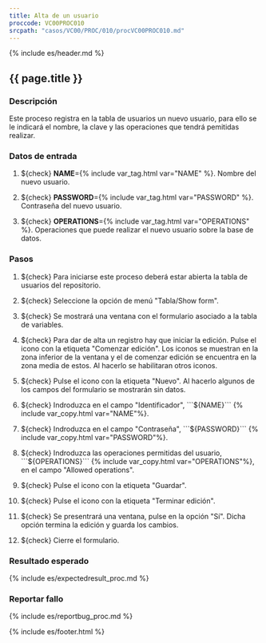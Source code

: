 ```yaml
---
title: Alta de un usuario
proccode: VC00PROC010
srcpath: "casos/VC00/PROC/010/procVC00PROC010.md"
---
```


{% include es/header.md %}

## {{ page.title }}

### Descripción

Este proceso registra en la tabla de usuarios un nuevo usuario, para ello se le indicará el nombre, la clave y las operaciones que tendrá pemitidas realizar.

### Datos de entrada

1. ${check} **NAME**={% include var_tag.html var="NAME" %}. Nombre del nuevo usuario.

2. ${check} **PASSWORD**={% include var_tag.html var="PASSWORD" %}. Contraseña del nuevo usuario.

3. ${check} **OPERATIONS**={% include var_tag.html var="OPERATIONS" %}. Operaciones que puede realizar el nuevo usuario sobre la base de datos.


### Pasos

1. ${check} Para iniciarse este proceso deberá estar abierta la tabla de usuarios del repositorio.

2. ${check} Seleccione la opción de menú "Tabla/Show form". 

3. ${check} Se mostrará una ventana con el formulario asociado a la tabla de variables.

4. ${check} Para dar de alta un registro hay que iniciar la edición. Pulse el icono con la
   etiqueta "Comenzar edición". Los iconos se muestran en la zona inferior de la ventana y el de comenzar edición se encuentra en la zona media de estos. Al hacerlo se habilitaran otros iconos.

6. ${check} Pulse el icono con la etiqueta "Nuevo". Al hacerlo algunos de los campos del formulario se mostrarán sin datos.

8. ${check} Indroduzca en el campo "Identificador", ```${NAME}``` {% include var_copy.html var="NAME"%}.

9. ${check} Indroduzca en el campo "Contraseña", ```${PASSWORD}``` {% include var_copy.html var="PASSWORD"%}.

10. ${check} Indroduzca las operaciones permitidas del usuario, ```${OPERATIONS}``` {% include var_copy.html var="OPERATIONS"%}, en el campo  "Allowed operations".

10. ${check} Pulse el icono con la etiqueta "Guardar".

11. ${check} Pulse el icono con la etiqueta "Terminar edición". 

12. ${check} Se presentrará una ventana, pulse en la opción "Sí". Dicha opción termina la edición y guarda los cambios.

13. ${check} Cierre el formulario.

### Resultado esperado

{% include es/expectedresult_proc.md %}

### Reportar fallo

{% include es/reportbug_proc.md %}

{% include es/footer.html %}
